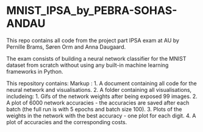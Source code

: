 # MNIST_IPSA_by_PEBRA-SOHAS-ANDAU
This repo contains all code from the project part IPSA exam at AU by Pernille Brams, Søren Orm and Anna Daugaard. 

The exam consists of building a neural network classifier for the MNIST dataset from scratch without using any built-in machine learning frameworks in Python.

This repository contains:
 Markup : 1. A document containing all code for the neural network and visualisations.
          2. A folder containing all visualisations, includeing:
              1. Gifs of the network weights after being exposed 99 images.
              2. A plot of 6000 network accuracies - the accuracies are saved after each batch (the full run is with 5 epochs and batch size 100).
              3. Plots of the weights in the network with the best accuracy - one plot for each digit.
              4. A plot of accuracies and the corresponding costs.
